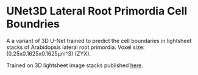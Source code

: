 # UNet3D Lateral Root Primordia Cell Boundries

A a variant of 3D U-Net trained to predict the cell boundaries in lightsheet stacks of Arabidopsis lateral root primordia.
Voxel size: (0.25x0.1625x0.1625µm^3) (ZYX). 

Trained on 3D lightsheet image stacks published [here](https://elifesciences.org/articles/57613).
